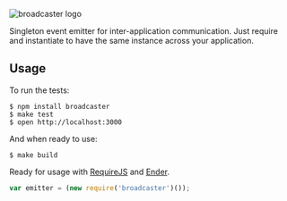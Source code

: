 ![broadcaster logo](http://img96.imageshack.us/img96/7761/broadcaster.png)

Singleton event emitter for inter-application communication.  Just require and instantiate to have the same instance across your application.


## Usage

To run the tests:

    $ npm install broadcaster
    $ make test
    $ open http://localhost:3000

And when ready to use:

    $ make build

Ready for usage with [RequireJS](https://github.com/jrburke/requirejs) and [Ender](https://github.com/ender-js/Ender).

```js
var emitter = (new require('broadcaster')()); 
```
